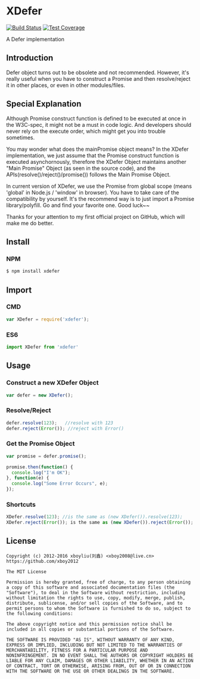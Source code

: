 # XDefer

[![Build Status][travis-image]][travis-url]
[![Test Coverage][coveralls-image]][coveralls-url]

A Defer implementation

## Introduction

Defer object turns out to be obsolete and not recommended.
However, it's really useful when you have to construct a Promise and then resolve/reject it in other places, or even in other modules/files.


## Special Explanation

Although Promise construct function is defined to be executed at once in the W3C-spec, it might not be a must in code logic.
And developers should never rely on the execute order, which might get you into trouble sometimes.

You may wonder what does the mainPromise object means?
In the XDefer implementation, we just assume that the Promise construct function is executed asynchornously, therefore the XDefer Object maintains another "Main Promise" Object (as seen in the source code), and the APIs(resolve()/reject()/promise()) follows the Main Promise Object.

In current version of XDefer, we use the Promise from global scope (means 'global' in Node.js / 'window' in browser).
You have to take care of the compatibility by yourself. It's the recommend way is to just import a Promise library/polyfill. Go and find your favorite one. Good luck~~ 

Thanks for your attention to my first official project on GitHub, which will make me do better.

## Install

### NPM

```bash
$ npm install xdefer
```

## Import

### CMD

```javascript
var XDefer = require('xdefer');
```

### ES6

```javascript
import XDefer from 'xdefer'
```

## Usage

### Construct a new XDefer Object 
```javascript
var defer = new XDefer();
```

### Resolve/Reject

```javascript
defer.resolve(123);   //resolve with 123
defer.reject(Error()); //reject with Error()
```

### Get the Promise Object

```javascript
var promise = defer.promise();

promise.then(function() {
  console.log("I'm OK");
}, function(e) {
  console.log("Some Error Occurs", e);
});
```

### Shortcuts

```javascript
XDefer.resolve(123); //is the same as (new XDefer()).resolve(123);
XDefer.reject(Error()); is the same as (new XDefer()).reject(Error());
```

## License

```
Copyright (c) 2012-2016 xboyliu(刘鑫) <xboy2008@live.cn>
https://github.com/xboy2012

The MIT License

Permission is hereby granted, free of charge, to any person obtaining
a copy of this software and associated documentation files (the
"Software"), to deal in the Software without restriction, including
without limitation the rights to use, copy, modify, merge, publish,
distribute, sublicense, and/or sell copies of the Software, and to
permit persons to whom the Software is furnished to do so, subject to
the following conditions:

The above copyright notice and this permission notice shall be
included in all copies or substantial portions of the Software.

THE SOFTWARE IS PROVIDED "AS IS", WITHOUT WARRANTY OF ANY KIND,
EXPRESS OR IMPLIED, INCLUDING BUT NOT LIMITED TO THE WARRANTIES OF
MERCHANTABILITY, FITNESS FOR A PARTICULAR PURPOSE AND
NONINFRINGEMENT. IN NO EVENT SHALL THE AUTHORS OR COPYRIGHT HOLDERS BE
LIABLE FOR ANY CLAIM, DAMAGES OR OTHER LIABILITY, WHETHER IN AN ACTION
OF CONTRACT, TORT OR OTHERWISE, ARISING FROM, OUT OF OR IN CONNECTION
WITH THE SOFTWARE OR THE USE OR OTHER DEALINGS IN THE SOFTWARE.
```

[travis-image]: https://img.shields.io/travis/xboy2012/XDefer/master.svg
[travis-url]: https://travis-ci.org/xboy2012/XDefer
[coveralls-image]: https://img.shields.io/coveralls/xboy2012/XDefer/master.svg
[coveralls-url]: https://coveralls.io/r/xboy2012/XDefer